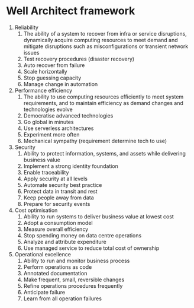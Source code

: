 # Well Architect framework

1. Reliability
    1. The ability of a system to recover from infra or service disruptions, dynamically acquire computing resources to meet demand and mitigate disruptions such as misconfigurations or transient network issues
    2. Test recovery procedures (disaster recovery)
    3. Auto recover from failure
    4. Scale horizontally
    5. Stop guessing capacity
    6. Manage change in automation
2. Performance efficiency
    1. The ability to use computing resources efficiently to meet system requirements, and to maintain efficiency as demand changes and technologies evolve
    2. Democratise advanced technologies
    3. Go global in minutes
    4. Use serverless architectures 
    5. Experiment more often
    6. Mechanical sympathy (requirement determine tech to use)
3. Security
    1. Ability to protect information, systems, and assets while delivering business value
    2. Implement a strong identity foundation
    3. Enable traceability
    4. Apply security at all levels
    5. Automate security best practice
    6. Protect data in transit and rest
    7. Keep people away from data
    8. Prepare for security events
4. Cost optimisation
    1. Ability to run systems to deliver business value at lowest cost
    2. Adopt a consumption model
    3. Measure overall efficiency
    4. Stop spending money on data centre operations
    5. Analyze and attribute expenditure
    6. Use managed service to reduce total cost of ownership
5. Operational excellence
    1. Ability to run and monitor business process
    2. Perform operations as code
    3. Annotated documentation
    4. Make frequent, small, reversible changes
    5. Refine operations procedures frequently
    6. Anticipate failure
    7. Learn from all operation failures
